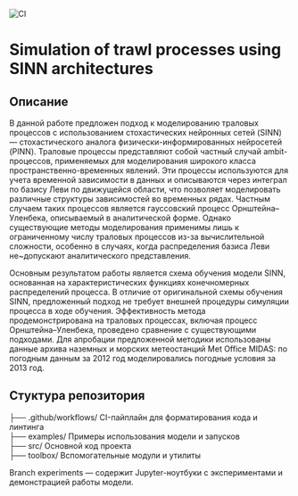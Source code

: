 ![CI](https://github.com/XenaBel2004/SINN_trawl_processes/actions/workflows/lint.yml/badge.svg)

# Simulation of trawl processes using SINN architectures

## Описание

В данной работе предложен подход к моделированию траловых процессов с использованием стохастических нейронных сетей (SINN) — стохастического аналога физически-информированных нейросетей (PINN). Траловые процессы представляют собой частный случай ambit-процессов, применяемых для моделирования широкого класса пространственно-временных явлений. Эти процессы используются для учета временной зависимости в данных и описываются через интеграл по базису Леви по движущейся области, что позволяет моделировать различные структуры зависимостей во временных рядах. Частным случаем таких процессов является гауссовский процесс Орнштейна–Уленбека, описываемый в аналитической форме. Однако существующие методы моделирования применимы лишь к ограниченному числу траловых процессов из-за вычислительной сложности, особенно в случаях, когда распределения базиса Леви не~допускают аналитического представления. 

Основным результатом работы является схема обучения модели SINN, основанная на характеристических функциях конечномерных распределений процесса. В отличие от оригинальной схемы обучения SINN, предложенный подход не требует внешней процедуры симуляции процесса в ходе обучения. Эффективность метода продемонстрирована на траловых процессах, включая процесс Орнштейна–Уленбека, проведено сравнение с существующими подходами. Для апробации предложенной методики использованы данные архива наземных и морских метеостанций Met Office MIDAS: по погодным данным за 2012 год моделировались погодные условия за 2013 год.

## Стуктура репозитория
├── .github/workflows/   CI-пайплайн для форматирования кода и линтинга  
├── examples/            Примеры использования модели и запусков  
├── src/                 Основной код проекта  
├── toolbox/             Вспомогательные модули и утилиты  

Branch experiments — содержит Jupyter-ноутбуки с экспериментами и демонстрацией работы модели.
